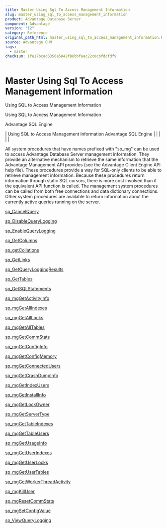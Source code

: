 ```yaml
---
title: Master Using Sql To Access Management Information
slug: master_using_sql_to_access_management_information
product: Advantage Database Server
component: Advantage
version: "12"
category: Reference
original_path_html: master_using_sql_to_access_management_information.htm
source: Advantage CHM
tags:
  - master
checksum: 1fe17bcad6356a5842f88bbfaac22c0cbfdcfdf9
---
```


# Master Using Sql To Access Management Information

Using SQL to Access Management Information

Using SQL to Access Management Information

Advantage SQL Engine

| Using SQL to Access Management Information  Advantage SQL Engine |  |  |  |  |

All system procedures that have names prefixed with "sp\_mg" can be used to access Advantage Database Server management information. They provide an alternative mechanism to retrieve the same information that the Advantage Management API provides (see the Advantage Client Engine API help file). These procedures provide a way for SQL-only clients to be able to retrieve management information. Because these procedures return information through static SQL cursors, there is more cost involved than if the equivalent API function is called. The management system procedures can be called from both free connections and data dictionary connections. Other system procedures are available to return information about the currently active queries running on the server.

[sp\_CancelQuery](master_sp_cancelquery.md)

[sp\_DisableQueryLogging](master_sp_disablequerylogging.md)

[sp\_EnableQueryLogging](master_sp_enablequerylogging.md)

[sp\_GetColumns](master_sp_getcolumns.md)

[sp\_getCollations](master_sp_getcollations.htm "sp_getCollations")

[sp\_GetLinks](master_sp_getlinks.md)

[sp\_GetQueryLoggingResults](master_sp_getqueryloggingresults.md)

[sp\_GetTables](master_sp_gettables.md)

[sp\_GetSQLStatements](master_sp_getsqlstatements.md)

[sp\_mgGetActivityInfo](master_sp_mggetactivityinfo.md)

[sp\_mgGetAllIndexes](master_sp_mggetallindexes.md)

[sp\_mgGetAllLocks](master_sp_mggetalllocks.md)

[sp\_mgGetAllTables](master_sp_mggetalltables.md)

[sp\_mgGetCommStats](master_sp_mggetcommstats.md)

[sp\_mgGetConfigInfo](master_sp_mggetconfiginfo.md)

[sp\_mgGetConfigMemory](master_sp_mggetconfigmemory.md)

[sp\_mgGetConnectedUsers](master_sp_mggetconnectedusers.md)

[sp\_mgGetCrashDumpInfo](master_sp_mggetcrashdumpinfo.md)

[sp\_mgGetIndexUsers](master_sp_mggetindexusers.md)

[sp\_mgGetInstallInfo](master_sp_mggetinstallinfo.md)

[sp\_mgGetLockOwner](master_sp_mggetlockowner.md)

[sp\_mgGetServerType](master_sp_mggetservertype.md)

[sp\_mgGetTableIndexes](master_sp_mggettableindexes.md)

[sp\_mgGetTableUsers](master_sp_mggettableusers.md)

[sp\_mgGetUsageInfo](master_sp_mggetusageinfo.md)

[sp\_mgGetUserIndexes](master_sp_mggetuserindexes.md)

[sp\_mgGetUserLocks](master_sp_mggetuserlocks.md)

[sp\_mgGetUserTables](master_sp_mggetusertables.md)

[sp\_mgGetWorkerThreadActivity](master_sp_mggetworkerthreadactivity.md)

[sp\_mgKillUser](master_sp_mgkilluser.md)

[sp\_mgResetCommStats](master_sp_mgresetcommstats.md)

[sp\_mgSetConfigValue](master_sp_mgsetconfigvalue.md)

[sp\_ViewQueryLogging](master_sp_viewquerylogging.md)
